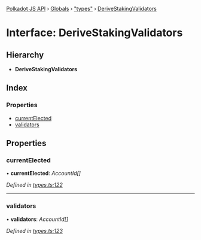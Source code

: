 [Polkadot JS API](../README.md) › [Globals](../globals.md) › ["types"](../modules/_types_.md) › [DeriveStakingValidators](_types_.derivestakingvalidators.md)

# Interface: DeriveStakingValidators

## Hierarchy

* **DeriveStakingValidators**

## Index

### Properties

* [currentElected](_types_.derivestakingvalidators.md#currentelected)
* [validators](_types_.derivestakingvalidators.md#validators)

## Properties

###  currentElected

• **currentElected**: *AccountId[]*

*Defined in [types.ts:122](https://github.com/polkadot-js/api/blob/16e0ea9315/packages/api-derive/src/types.ts#L122)*

___

###  validators

• **validators**: *AccountId[]*

*Defined in [types.ts:123](https://github.com/polkadot-js/api/blob/16e0ea9315/packages/api-derive/src/types.ts#L123)*
